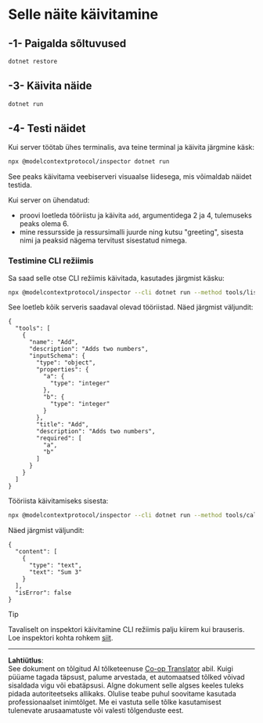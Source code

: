 <!--
CO_OP_TRANSLATOR_METADATA:
{
  "original_hash": "92af35e8c34923031f3d228dffad9ebb",
  "translation_date": "2025-10-11T11:45:47+00:00",
  "source_file": "03-GettingStarted/01-first-server/solution/dotnet/README.md",
  "language_code": "et"
}
-->
# Selle näite käivitamine

## -1- Paigalda sõltuvused

```bash
dotnet restore
```

## -3- Käivita näide

```bash
dotnet run
```

## -4- Testi näidet

Kui server töötab ühes terminalis, ava teine terminal ja käivita järgmine käsk:

```bash
npx @modelcontextprotocol/inspector dotnet run
```

See peaks käivitama veebiserveri visuaalse liidesega, mis võimaldab näidet testida.

Kui server on ühendatud:

- proovi loetleda tööriistu ja käivita `add`, argumentidega 2 ja 4, tulemuseks peaks olema 6.
- mine ressursside ja ressursimalli juurde ning kutsu "greeting", sisesta nimi ja peaksid nägema tervitust sisestatud nimega.

### Testimine CLI režiimis

Sa saad selle otse CLI režiimis käivitada, kasutades järgmist käsku:

```bash
npx @modelcontextprotocol/inspector --cli dotnet run --method tools/list
```

See loetleb kõik serveris saadaval olevad tööriistad. Näed järgmist väljundit:

```text
{
  "tools": [
    {
      "name": "Add",
      "description": "Adds two numbers",
      "inputSchema": {
        "type": "object",
        "properties": {
          "a": {
            "type": "integer"
          },
          "b": {
            "type": "integer"
          }
        },
        "title": "Add",
        "description": "Adds two numbers",
        "required": [
          "a",
          "b"
        ]
      }
    }
  ]
}
```

Tööriista käivitamiseks sisesta:

```bash
npx @modelcontextprotocol/inspector --cli dotnet run --method tools/call --tool-name Add --tool-arg a=1 --tool-arg b=2
```

Näed järgmist väljundit:

```text
{
  "content": [
    {
      "type": "text",
      "text": "Sum 3"
    }
  ],
  "isError": false
}
```

> [!TIP]
> Tavaliselt on inspektori käivitamine CLI režiimis palju kiirem kui brauseris.
> Loe inspektori kohta rohkem [siit](https://github.com/modelcontextprotocol/inspector).

---

**Lahtiütlus**:  
See dokument on tõlgitud AI tõlketeenuse [Co-op Translator](https://github.com/Azure/co-op-translator) abil. Kuigi püüame tagada täpsust, palume arvestada, et automaatsed tõlked võivad sisaldada vigu või ebatäpsusi. Algne dokument selle algses keeles tuleks pidada autoriteetseks allikaks. Olulise teabe puhul soovitame kasutada professionaalset inimtõlget. Me ei vastuta selle tõlke kasutamisest tulenevate arusaamatuste või valesti tõlgenduste eest.